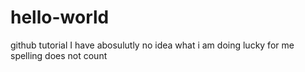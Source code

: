 # hello-world
github tutorial
I have abosulutly no idea what i am doing
lucky for me spelling does not count
